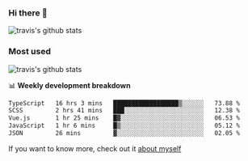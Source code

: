 ### Hi there 👋

<!--
**HondryTravis/HondryTravis** is a ✨ _special_ ✨ repository because its `README.md` (this file) appears on your GitHub profile.

Here are some ideas to get you started:

- 🔭 I’m currently working on ...
- 🌱 I’m currently learning ...
- 👯 I’m looking to collaborate on ...
- 🤔 I’m looking for help with ...
- 💬 Ask me about ...
- 📫 How to reach me: ...
- 😄 Pronouns: ...
- ⚡ Fun fact: ...
-->

![travis's github stats](https://github-readme-stats.vercel.app/api?username=HondryTravis&hide=stars)
### Most used
![travis's github stats](https://github-readme-stats.anuraghazra1.vercel.app/api/top-langs/?username=HondryTravis&layout=compact&hide_title=true)

📊 **Weekly development breakdown**

<!--START_SECTION:waka-->

```txt
TypeScript   16 hrs 3 mins   ██████████████████▒░░░░░░   73.88 %
SCSS         2 hrs 41 mins   ███░░░░░░░░░░░░░░░░░░░░░░   12.38 %
Vue.js       1 hr 25 mins    █▓░░░░░░░░░░░░░░░░░░░░░░░   06.53 %
JavaScript   1 hr 6 mins     █▒░░░░░░░░░░░░░░░░░░░░░░░   05.12 %
JSON         26 mins         ▓░░░░░░░░░░░░░░░░░░░░░░░░   02.05 %
```

<!--END_SECTION:waka-->

If you want to know more, check out it [about myself](https://hondrytravis.github.io/)
